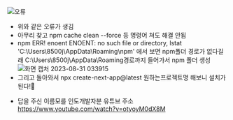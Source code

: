 ![오류](https://github.com/jungjang/NEXT.js-summary/assets/109060295/732698ba-b90f-414c-a436-f4a85fbf3104)
- 위와 같은 오류가 생김
- 아무리 찾고 npm cache clean --force 등 명령어 쳐도 해결 안됨
- npm ERR! enoent ENOENT: no such file or directory, lstat 'C:\Users\8500j\AppData\Roaming\npm' 에서 보면
  npm폴더 경로가 없다길래 C:\Users\8500j\AppData\Roaming경로까지 들어가서 npm 폴더 생성
![화면 캡처 2023-08-31 033915](https://github.com/jungjang/NEXT.js-summary/assets/109060295/716e844c-84b7-459e-8e27-c6b638b0ec22)
- 그리고 돌아와서 npx create-next-app@latest 원하는프로젝트명  해보니 설치가 된다!🤣

* 답을 주신 이름모를 인도개발자분 유튜브 주소
  https://www.youtube.com/watch?v=otyoyM0dX8M

